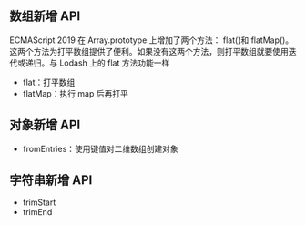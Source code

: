 ## 数组新增 API

ECMAScript 2019 在 Array.prototype 上增加了两个方法： flat()和 flatMap()。这两个方法为打平数组提供了便利。如果没有这两个方法，则打平数组就要使用迭代或递归。与 Lodash 上的 flat 方法功能一样

- flat：打平数组
- flatMap：执行 map 后再打平

## 对象新增 API

- fromEntries：使用键值对二维数组创建对象

## 字符串新增 API

- trimStart
- trimEnd

